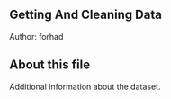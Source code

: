 ## Getting And Cleaning Data 
Author: forhad

## About this file
Additional information about the dataset.
